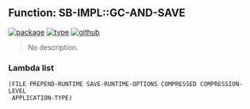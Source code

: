 ## Function: SB-IMPL::GC-AND-SAVE
[![package](https://img.shields.io/badge/Package-SB--IMPL-5f9ea0.svg?style=social&colorA=999999)](../) [![type](https://img.shields.io/badge/Type-Function-5f9ea0.svg?style=social&colorA=999999)](../#function) [![github](https://img.shields.io/badge/GitHub-View_the_source-5f9ea0.svg?style=social&colorA=999999&logo=github)](https://github.com/sbcl/sbcl/blob/master/src/code/save.lisp/) 

> No description.

### Lambda list
```
(FILE PREPEND-RUNTIME SAVE-RUNTIME-OPTIONS COMPRESSED COMPRESSION-LEVEL
 APPLICATION-TYPE)
```
